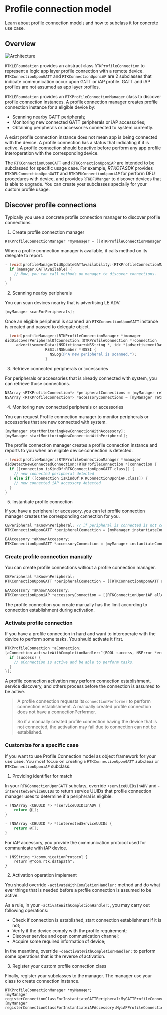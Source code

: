#  Profile connection model

Learn about profile connection models and how to subclass it for concrete use case.

## Overview

![Architecture](./images/ProfileConnectionArchitecture.png)

``RTKLEFoundation`` provides an abstract class ``RTKProfileConnection`` to represent a logic app layer profile connection with a remote device. ``RTKConnectionUponGATT``  and ``RTKConnectionUponiAP`` are 2 subclasses that indicate communication occur upon GATT or iAP profile. GATT and iAP profiles are not assumed as app layer profiles.

``RTKLEFoundation`` provides an ``RTKProfileConnectionManager`` class to discover profile connection instances. A profile connection manager creates profile connection instance for a eligible device by:

* Scanning nearby GATT peripherals;
* Monitoring new connected GATT peripherals or iAP accessories;
* Obtaining peripherals or accessories connected to system currently.

A exist profile connection instance does not mean app is being connected with the device. A profile connection has a status that indicating if it is active. A profile connection should be active before perform any app profile interoperation with the corresponding device.

The ``RTKConnectionUponGATT`` and ``RTKConnectionUponiAP`` are intended to be subclassed for specific usage case. For example, *RTKOTASDK* provides  ``RTKDFUConnectionUponGATT`` and ``RTKDFUConnectionUponiAP`` for perform DFU procedures with device, and provides ``RTKDFUManger`` to discover devices that is able to upgrade. You can create your subclasses specially for your custom profile usage.


## Discover profile connections

Typically you use a concrete profile connection manager to discover profile connections.

1. Create profile connection manager

```objective-c
RTKProfileConnectionManager *myManager = [[RTKProfileConnectionManager alloc] initWithDelegate:self];
```

When a profile connection manager is available, it calls method on its delegate to report.

```objective-c
- (void)profileManagerDidUpdateGATTAvailability:(RTKProfileConnectionManager *)manager {
  if (manager.GATTAvailable) {
    // Now, you can call methods on manager to discover connections.
  }
}
```

2. Scanning nearby peripherals

You can scan devices nearby that is advertising LE ADV.

```objective-c
[myManager scanForPeripherals];
```
Once an eligible peripheral is scanned, an ``RTKConnectionUponGATT`` instance is created and passed to delegate object.

```objective-c
- (void)profileManager:(RTKProfileConnectionManager *)manager
didDiscoverPeripheralOfConnection:(RTKProfileConnection *)connection
     advertisementData:(NSDictionary<NSString *, id> *)advertisementData
                  RSSI:(NSNumber *)RSSI {
                    NSLog(@"A new peripheral is scanned.");
                  }
```

3. Retrieve connected peripherals or accessories

For peripherals or accessories that is already connected with system, you can retrieve those connections.

```objective-c
NSArray <RTKProfileConnection*> *peripheralConnections = [myManager retrieveConnectedPeripheralConnections];
NSArray <RTKProfileConnection*> *accessoryConnections = [myManager retrieveConnectedAccessoryConnections];
```

4.  Monitoring new connected peripherals or accessories

You can request Profile connection manager to monitor peripherals or accessories that are new connected with system.

```objective-c
[myManager startMonitoringNewConnectionWithAccessory];
[myManager startMonitoringNewConnectionWithPeripheral];
```
The profile connection manager creates a profile connection instance and reports to you when an eligible device connection is detected.

```objective-c
- (void)profileManager:(RTKProfileConnectionManager *)manager
didDetectNewConnectedConnection:(RTKProfileConnection *)connection {
  if ([connection isKindOf:RTKConnectionUponGATT.class]) {
    // new connected peripheral detected
  } else if ([connection isKindOf:RTKConnectionUponiAP.class]) {
    // new connected iAP accessory detected
  }
}
```

5. Instantiate profile connection

If you have a peripheral or accessory, you can let profile connection manager creates the corresponding connection for you.

```objective-c
CBPeripheral *aKnownPeripheral; // if peripheral is connected is not concerned.
RTKConnectionUponGATT *peripheralConnection = [myManager instantiateConnectionWithPeripheral:aKnownPeripheral];
```
```objective-c
EAAccessory *aKnownAccessory;
RTKConnectionUponGATT *accessoryConnection = [myManager instantiateConnectionWithAccessory:aKnownAccessory];
```

### Create profile connection manually

You can create profile connections without a profile connection manager.

```objective-c
CBPeripheral *aKnownPeripheral;
RTKConnectionUponGATT *peripheralConnection = [[RTKConnectionUponGATT alloc] initWithPeripheral:aKnownPeripheral];
```

```objective-c
EAAccessory *aKnownAccessory;
RTKConnectionUponiAP *accessoryConnection = [[RTKConnectionUponiAP alloc] initWithAccessory:aKnownAccessory];
```

The profile connection you create manually has the limit according to connection establishment during activation.

### Activate profile connection

If you have a profile connection in hand and want to interoperate with the device to perform some tasks. You should activate it first.

```objective-c
RTKProfileConnection *aConnection;
[aConnection activateWithCompletionHandler:^(BOOL success, NSError *error) {
  if (success) {
    // aConnection is active and be able to perform tasks.
  }
}];
```

A profile connection activation may perform connection establishment, service discovery, and others process before the connection is assumed to be active.

> A profile connection requests its `connectionPerformer` to perform connection establishment. A manually created profile connection does not have a connectionPerformer.
>
> So if a manually created profile connection having the device that is not connected, the activation may fail due to connection can not be established.


### Customize for a specific case

If you want to use Profile Connection model as object framework for your use case. You most focus on creating a ``RTKConnectionUponGATT`` subclass or ``RTKConnectionUponiAP`` subclass.

1. Providing identifier for match

In your ``RTKConnectionUponGATT`` subclass, override ``+serviceUUIDsInADV`` and ``-interestedServiceUUIDs`` to return service UUIDs that profile connection manager uses to determine if a peripheral is eligible.

```objective-c
+ (NSArray <CBUUID *> *)serviceUUIDsInADV {
    return @[];
}
```

```objective-c
- (NSArray <CBUUID *> *)interestedServiceUUIDs {
    return @[];
}
```

For iAP accessory, you provide the communication protocol used for communicate with iAP device.

```
+ (NSString *)communicationProtocol {
    return @"com.rtk.datapath";
}
```

2. Activation operation implement

You should override `-activateWithCompletionHandler:` method and do what ever things that is needed before a profile connection is assumed to be active.

As a rule, in your `-activateWithCompletionHandler:`, you may carry out following operations:

  - Check if connection is established, start connection establishment if it is not;
  - Verify if the device comply with the profile requirement;
  - Discover service and open communication channel;
  - Acquire some required information of device;

In the meantime, override `-deactivateWithCompletionHandler:` to perform some operations that is the reverse of activation.

3. Register your custom profile connection class

Finally, register your subclasses to the manager. The manager use your class to create connection instance.

```
RTKProfileConnectionManager *myManager;
[myManager registerConnectionClassForInstantiateGATTPeripheral:MyGATTProfileConnection.class];
[myManager registerConnectionClassForInstantiateiAPAccessory:MyiAPProfileConnection.class];
```
